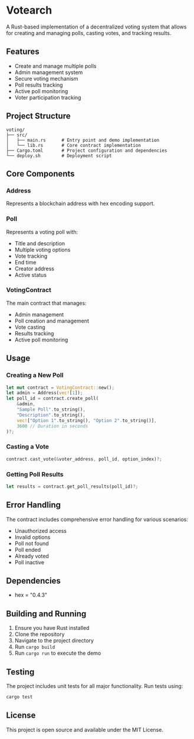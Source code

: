 # Votearch

A Rust-based implementation of a decentralized voting system that allows for creating and managing polls, casting votes, and tracking results.

## Features

- Create and manage multiple polls
- Admin management system
- Secure voting mechanism
- Poll results tracking
- Active poll monitoring
- Voter participation tracking

## Project Structure

```
voting/
├── src/
│   ├── main.rs      # Entry point and demo implementation
│   └── lib.rs       # Core contract implementation
├── Cargo.toml       # Project configuration and dependencies
└── deploy.sh        # Deployment script
```

## Core Components

### Address
Represents a blockchain address with hex encoding support.

### Poll
Represents a voting poll with:
- Title and description
- Multiple voting options
- Vote tracking
- End time
- Creator address
- Active status

### VotingContract
The main contract that manages:
- Admin management
- Poll creation and management
- Vote casting
- Results tracking
- Active poll monitoring

## Usage

### Creating a New Poll
```rust
let mut contract = VotingContract::new();
let admin = Address(vec![1]);
let poll_id = contract.create_poll(
    &admin,
    "Sample Poll".to_string(),
    "Description".to_string(),
    vec!["Option 1".to_string(), "Option 2".to_string()],
    3600 // Duration in seconds
)?;
```

### Casting a Vote
```rust
contract.cast_vote(&voter_address, poll_id, option_index)?;
```

### Getting Poll Results
```rust
let results = contract.get_poll_results(poll_id)?;
```

## Error Handling

The contract includes comprehensive error handling for various scenarios:
- Unauthorized access
- Invalid options
- Poll not found
- Poll ended
- Already voted
- Poll inactive

## Dependencies

- hex = "0.4.3"

## Building and Running

1. Ensure you have Rust installed
2. Clone the repository
3. Navigate to the project directory
4. Run `cargo build`
5. Run `cargo run` to execute the demo

## Testing

The project includes unit tests for all major functionality. Run tests using:
```bash
cargo test
```

## License

This project is open source and available under the MIT License. 
